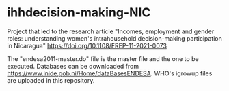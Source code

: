 # ihhdecision-making-NIC
Project that led to the research article "Incomes, employment and gender roles: understanding women's intrahousehold decision-making participation in Nicaragua" https://doi.org/10.1108/FREP-11-2021-0073

The "endesa2011-master.do" file is the master file and the one to be executed. 
Databases can be downloaded from https://www.inide.gob.ni/Home/dataBasesENDESA. WHO's igrowup files are uploaded in this repository. 
